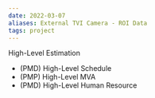 ```yaml
---
date: 2022-03-07
aliases: External TVI Camera - ROI Data
tags: project
---
```


High-Level Estimation
- (PMD) High-Level Schedule
- (PMP) High-Level MVA 
- (PMD) High-Level Human Resource